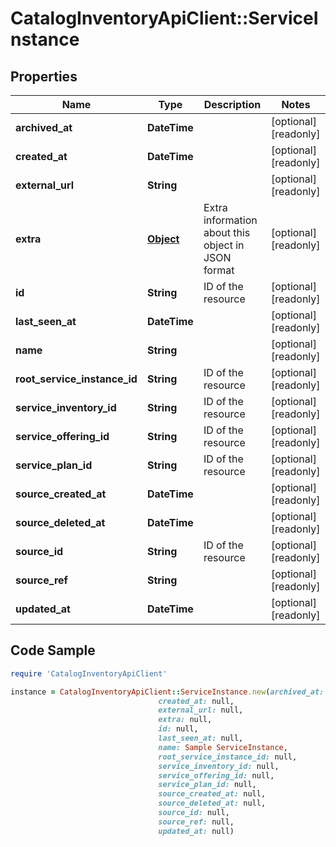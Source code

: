 # CatalogInventoryApiClient::ServiceInstance

## Properties

Name | Type | Description | Notes
------------ | ------------- | ------------- | -------------
**archived_at** | **DateTime** |  | [optional] [readonly] 
**created_at** | **DateTime** |  | [optional] [readonly] 
**external_url** | **String** |  | [optional] [readonly] 
**extra** | [**Object**](.md) | Extra information about this object in JSON format | [optional] [readonly] 
**id** | **String** | ID of the resource | [optional] [readonly] 
**last_seen_at** | **DateTime** |  | [optional] [readonly] 
**name** | **String** |  | [optional] [readonly] 
**root_service_instance_id** | **String** | ID of the resource | [optional] [readonly] 
**service_inventory_id** | **String** | ID of the resource | [optional] [readonly] 
**service_offering_id** | **String** | ID of the resource | [optional] [readonly] 
**service_plan_id** | **String** | ID of the resource | [optional] [readonly] 
**source_created_at** | **DateTime** |  | [optional] [readonly] 
**source_deleted_at** | **DateTime** |  | [optional] [readonly] 
**source_id** | **String** | ID of the resource | [optional] [readonly] 
**source_ref** | **String** |  | [optional] [readonly] 
**updated_at** | **DateTime** |  | [optional] [readonly] 

## Code Sample

```ruby
require 'CatalogInventoryApiClient'

instance = CatalogInventoryApiClient::ServiceInstance.new(archived_at: null,
                                 created_at: null,
                                 external_url: null,
                                 extra: null,
                                 id: null,
                                 last_seen_at: null,
                                 name: Sample ServiceInstance,
                                 root_service_instance_id: null,
                                 service_inventory_id: null,
                                 service_offering_id: null,
                                 service_plan_id: null,
                                 source_created_at: null,
                                 source_deleted_at: null,
                                 source_id: null,
                                 source_ref: null,
                                 updated_at: null)
```


